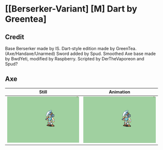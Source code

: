 # [\[Berserker-Variant\] \[M\] Dart by Greentea]

## Credit

Base Berserker made by IS.
Dart-style edition made by GreenTea. (Axe/Handaxe/Unarmed)
Sword added by Spud.
Smoothed Axe base made by BwdYeti, modified by Raspberry.
Scripted by DerTheVaporeon and Spud?
	
## Axe

| Still | Animation |
| :---: | :-------: |
| ![Axe still](./Axe_000.png) | ![Axe animation](./Axe.gif) |
